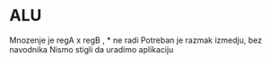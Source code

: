 # ALU
Mnozenje je regA x regB , * ne radi
Potreban je razmak izmedju, bez navodnika
Nismo stigli da uradimo aplikaciju
